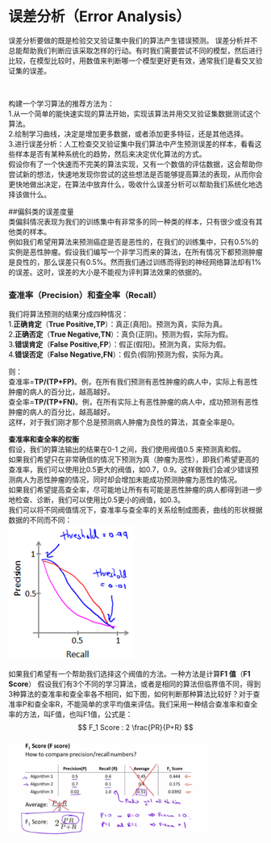 # 误差分析（Error Analysis）  


误差分析要做的既是检验交叉验证集中我们的算法产生错误预测。
误差分析并不总能帮助我们判断应该采取怎样的行动。有时我们需要尝试不同的模型，然后进行比较，在模型比较时，用数值来判断哪一个模型更好更有效，通常我们是看交叉验证集的误差。

​


构建一个学习算法的推荐方法为：  
1.从一个简单的能快速实现的算法开始，实现该算法并用交叉验证集数据测试这个算法。  
2.绘制学习曲线，决定是增加更多数据，或者添加更多特征，还是其他选择​。  
3.进行误差分析：人工检查交叉验证集中我们算法中产生预测误差的样本，看看这些样本是否有某种系统化的趋势，然后来决定优化算法的方式。  
假设你有了一个快速而不完美的算法实现，又有一个数值的评估数据，这会帮助你尝试新的想法，快速地发现你尝试的这些想法是否能够提高算法的表现，从而你会更快地做出决定，在算法中放弃什么，吸收什么误差分析可以帮助我们系统化地选择该做什么。  


##偏斜类的误差度量  
类偏斜情况表现为我们的训练集中有非常多的同一种类的样本，只有很少或没有其他类的样本。  
例如我们希望用算法来预测癌症是否是恶性的，在我们的训练集中，只有0.5%的实例是恶性肿瘤。假设我们编写一个非学习而来的算法，在所有情况下都预测肿瘤是良性的，那么误差只有0.5%。然而我们通过训练而得到的神经网络算法却有1%的误差。这时，误差的大小是不能视为评判算法效果的依据的。  

### **查准率**（**Precision**）和**查全率**（**Recall**） 


我们将算法预测的结果分成四种情况：  
​1.**正确肯定**（**True Positive,TP**）：真正(真阳)。预测为真，实际为真。  
2.**正确否定**（**True Negative,TN**）：真负(正阴)。预测为假，实际为假。  
3.**错误肯定**（**False Positive,FP**）：假正(假阳)。预测为真，实际为假。  
4.**错误否定**（**False Negative,FN**）：假负(假阴)预测为假，实际为真。  

则：  
查准率=**TP/(TP+FP)**。例，在所有我们预测有恶性肿瘤的病人中，实际上有恶性肿瘤的病人的百分比，越高越好。  
查全率=**TP/(TP+FN)**。例，在所有实际上有恶性肿瘤的病人中，成功预测有恶性肿瘤的病人的百分比，越高越好。  
这样，对于我们刚才那个总是预测病人肿瘤为良性的算法，其查全率是0。  


**查准率和查全率的权衡**  
假设，我们的算法输出的结果在0-1 之间，我们使用阀值0.5 来预测真和假。   
如果我们希望只在非常确信的情况下预测为真（肿瘤为恶性），即我们希望更高的查准率，我们可以使用比0.5更大的阀值，如0.7，0.9。这样做我们会减少错误预测病人为恶性肿瘤的情况，同时却会增加未能成功预测肿瘤为恶性的情况。  
如果我们希望提高查全率，尽可能地让所有有可能是恶性肿瘤的病人都得到进一步地检查、诊断，我们可以使用比0.5更小的阀值，如0.3。  
我们可以将不同阀值情况下，查准率与查全率的关系绘制成图表，曲线的形状根据数据的不同而不同：  
<img src="images/error-analysis-1.png" width="250px"/>  

如果我们希望有一个帮助我们选择这个阀值的方法。一种方法是计算**F1 值**（**F1 Score**）
假设我们有3个不同的学习算法，或者是相同的算法但临界值不同，得到3种算法的查准率和查全率各不相同，如下图，如何判断那种算法比较好？对于查准率P和查全率R，不能简单的求平均值来评估。我们采用一种结合查准率和查全率的方法，叫F值，也叫F1值，公式是：$$ F_1 Score : 2 \frac{PR}{P+R} $$  

<img src="images/error-analysis-2.png" width="400px"/>  



​